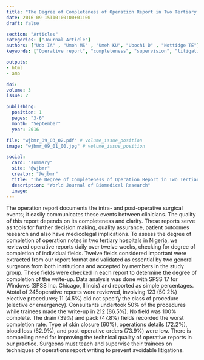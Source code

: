 ```yaml
---
title: "The Degree of Completeness of Operation Report in Two Tertiary Institutions in Nigeria"
date: 2016-09-15T10:00:00+01:00
draft: false

section: "Articles"
categories: ["Journal Article"]
authors: ["Udo IA" , "Umoh MS" , "Umeh KU", "Ubochi D" , "Nottidge TE"]
keywords: ["Operative report", "completeness", "supervision", "litigations"]

outputs: 
- html
- amp

doi:
volume: 3
issue: 2

publishing:
  position: 1
  pages: "3-6"
  month: "September"
  year: 2016

file: "wjbmr_09_03_02.pdf" # volume_issue_position
image: "wjbmr_09_01_00.jpg" # volume_issue_position

social:
  card: "summary"
  site: "@wjbmr"
  creator: "@wjbmr"
  title: "The Degree of Completeness of Operation Report in Two Tertiary Institutions in Nigeria"
  description: "World Journal of Biomedical Research"
  image:
---
```

The operation report documents the intra- and post-operative surgical events; it easily communicates these
events between clinicians. The quality of this report depends on its completeness and clarity. These reports
serve as tools for further decision making, quality assurance, patient outcomes research and also have medicolegal implications. To assess the degree of completion of operation notes in two tertiary hospitals in Nigeria, we
reviewed operative reports daily over twelve weeks, checking for degree of completion of individual fields.
Twelve fields considered important were extracted from our report format and validated as essential by two
general surgeons from both institutions and accepted by members in the study group. These fields were checked
in each report to determine the degree of completion of the write-up. Data analysis was done with SPSS 17 for
Windows (SPSS Inc. Chicago, Illinois) and reported as simple percentages. Atotal of 245operative reports were
reviewed, involving 123 (50.2%) elective procedures; 11 (4.5%) did not specify the class of procedure (elective
or emergency). Consultants undertook 50% of the procedures while trainees made the write-up in 212 (86.5%).
No field was 100% complete. The drain (39%) and pack (47.8%) fields recorded the worst completion rate. Type
of skin closure (60%), operations details (72.2%), blood loss (62.9%), and post-operative orders (73.9%) were
low. There is compelling need for improving the technical quality of operative reports in our practice. Surgeons
must teach and supervise their trainees on techniques of operations report writing to prevent avoidable
litigations. 